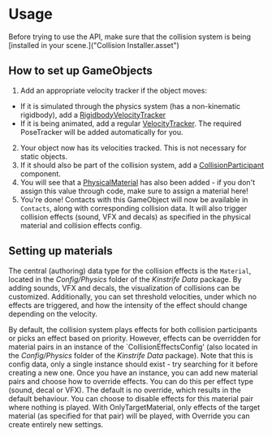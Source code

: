 # Usage

Before trying to use the API, make sure that the collision system is being [installed in your scene.]("Collision Installer.asset")

## How to set up GameObjects

1. Add an appropriate velocity tracker if the object moves:
  - If it is simulated through the physics system (has a non-kinematic rigidbody), add a [RigidbodyVelocityTracker](Velocity/RigidbodyVelocityTracker.cs)
  - If it is being animated, add a regular [VelocityTracker](Velocity/VelocityTracker.cs). The required PoseTracker will be added automatically for you.
2. Your object now has its velocities tracked. This is not necessary for static objects.
3. If it should also be part of the collision system, add a [CollisionParticipant](CollisionData/CollisionParticipant.cs) component.
4. You will see that a [PhysicalMaterial](CollisionData/PhysicalMaterial.cs) has also been added - if you don't assign this value through code, make sure to assign a material here!
5. You're done! Contacts with this GameObject will now be available in `Contacts`, along with corresponding collision data. It will also trigger collision effects (sound, VFX and decals) as specified in the physical material and collision effects config.

## Setting up materials

The central (authoring) data type for the collision effects is the `Material`, located in the _Config/Physics_ folder of the _Kinstrife Data_ package. By adding sounds, VFX and decals, the visualization of collisions can be customized. Additionally, you can set threshold velocities, under which no effects are triggered, and how the intensity of the effect should change depending on the velocity.

By default, the collision system plays effects for both collision participants or picks an effect based on priority. However, effects can be overridden for material pairs in an instance of the `CollisionEffectsConfig' (also located in the _Config/Physics_ folder of the _Kinstrife Data_ package). Note that this is config data, only a single instance should exist - try searching for it before creating a new one. Once you have an instance, you can add new material pairs and choose how to override effects. You can do this per effect type (sound, decal or VFX). The default is no override, which results in the default behaviour. You can choose to disable effects for this material pair where nothing is played. With OnlyTargetMaterial, only effects of the target material (as specified for that pair) will be played, with Override you can create entirely new settings.